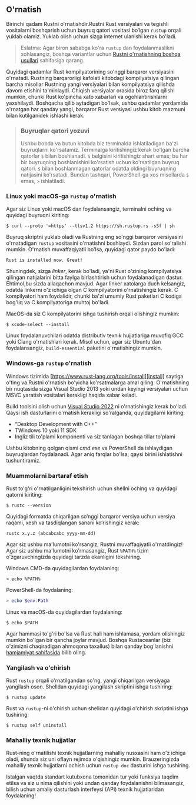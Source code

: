 ## O'rnatish

Birinchi qadam Rustni o'rnatishdir.Rustni Rust versiyalari va tegishli vositalarni boshqarish uchun buyruq qatori vositasi bo‘lgan `rustup` orqali yuklab olamiz. Yuklab olish uchun sizga internet ulanishi kerak bo'ladi.

> Eslatma: Agar biron sababga ko'ra `rustup` dan foydalanmaslikni xohlasangiz, boshqa variantlar uchun
> [Rustni o'rnatishning boshqa usullari][otherinstall] sahifasiga qarang.

Quyidagi qadamlar Rust kompilyatorining so'nggi barqaror versiyasini o'rnatadi.
Rustning barqarorligi kafolati kitobdagi kompilyatsiya qilingan barcha misollar Rustning yangi versiyalari bilan kompilyatsiya qilishda davom etishini ta'minlaydi. Chiqish versiyalar orasida biroz farq qilishi mumkin, chunki Rust ko'pincha xato xabarlari va ogohlantirishlarni yaxshilaydi. Boshqacha qilib aytadigan bo'lsak, ushbu qadamlar yordamida o'rnatgan har qanday yangi, barqaror Rust versiyasi ushbu kitob mazmuni bilan kutilganidek ishlashi kerak.

> ### Buyruqlar qatori yozuvi
>
> Ushbu bobda va butun kitobda biz terminalda ishlatiladigan ba'zi buyruqlarni ko'rsatamiz.
> Terminalga kiritishingiz kerak bo'lgan barcha qatorlar `$` bilan boshlanadi.
> `$` belgisini kiritishingiz shart emas; bu har bir buyruqning boshlanishini ko'rsatish
> uchun ko'rsatilgan buyruq qatori. `$` bilan boshlanmagan qatorlar odatda oldingi buyruqning
> natijasini ko'rsatadi. Bundan tashqari, PowerShell-ga xos misollarda `$` emas, `>` ishlatiladi.

### Linux yoki macOS-ga  `rustup` o'rnatish

Agar siz Linux yoki macOS dan foydalansangiz, terminalni oching va quyidagi buyruqni kiriting:

```console
$ curl --proto '=https' --tlsv1.2 https://sh.rustup.rs -sSf | sh
```

Buyruq skriptni yuklab oladi va Rustning eng so'nggi barqaror versiyasini o'rnatadigan `rustup` vositasini o'rnatishni boshlaydi. Sizdan parol so'ralishi mumkin. O'rnatish muvaffaqiyatli bo'lsa, quyidagi qator paydo bo'ladi:

```text
Rust is installed now. Great!
```

Shuningdek, sizga  *linker*, kerak bo'ladi, ya'ni Rust o'zining kompilyatsiya qilingan natijalarini bitta faylga birlashtirish uchun foydalanadigan dastur. Ehtimol,bu sizda allaqachon mavjud. Agar linker xatolarga duch kelsangiz, odatda linkerni o'z ichiga olgan C kompilyatorini o'rnatishingiz kerak. C kompilyatori ham foydalidir, chunki ba'zi umumiy Rust paketlari C kodiga bog'liq va C kompilyatoriga muhtoj bo'ladi.

MacOS-da siz C kompilyatorini ishga tushirish orqali olishingiz mumkin:

```console
$ xcode-select --install
```

Linux foydalanuvchilari odatda distributiv texnik hujjatlariga muvofiq GCC yoki Clang o'rnatishlari kerak. Misol uchun, agar siz Ubuntu'dan foydalansangiz, `build-essential` paketini o'rnatishingiz mumkin.

### Windows-ga `rustup` o'rnatish

Windows tizimida [https://www.rust-lang.org/tools/install][install] saytiga o'ting va Rustni o'rnatish bo'yicha ko'rsatmalarga amal qiling. O'rnatishning bir nuqtasida sizga Visual Studio 2013 yoki undan keyingi versiyalari uchun MSVC yaratish vositalari kerakligi haqida xabar keladi.

Build toolsini olish uchun [Visual Studio 2022][visualstudio] ni o'rnatishingiz kerak bo'ladi. Qaysi ish dasturlarini o'rnatish kerakligi so'ralganda, quyidagilarni  kiriting:

* “Desktop Development with C++”
* TWindows 10 yoki 11 SDK
* Ingliz tili to'plami komponenti va siz tanlagan boshqa tillar to'plami

Ushbu kitobning qolgan qismi *cmd.exe* va PowerShell da ishlaydigan buyruqlardan foydalanadi.
Agar aniq farqlar bo'lsa, qaysi birini ishlatishni tushuntiramiz.

### Muammolarni bartaraf etish

Rust to'g'ri o'rnatilganligini tekshirish uchun shellni oching va quyidagi qatorni kiriting:

```console
$ rustc --version
```

Quyidagi formatda chiqarilgan so‘nggi barqaror versiya uchun versiya raqami, xesh va tasdiqlangan sanani ko‘rishingiz kerak:

```text
rustc x.y.z (abcabcabc yyyy-mm-dd)
```

Agar siz ushbu ma'lumotni ko'rsangiz, Rustni muvaffaqiyatli o'rnatdingiz! Agar siz ushbu ma'lumotni ko'rmasangiz, Rust `%PATH%` tizim o'zgaruvchingizda quyidagi tarzda ekanligini tekshiring.

Windows CMD-da quyidagilardan foydalaning:

```console
> echo %PATH%
```

PowerShell-da foydalaning:

```powershell
> echo $env:Path
```

Linux va macOS-da quyidagilardan foydalaning:

```console
$ echo $PATH
```

Agar hammasi to'g'ri bo'lsa va Rust hali ham ishlamasa, yordam olishingiz mumkin bo'lgan bir qancha joylar mavjud. Boshqa Rustaceanlar (biz o'zimizni chaqiradigan ahmoqona taxallus) bilan qanday bog'lanishni [hamjamiyat sahifasida][community] bilib oling.

### Yangilash va o'chirish

Rust `rustup` orqali o'rnatilgandan so'ng, yangi chiqarilgan versiyaga yangilash oson. Shelldan quyidagi yangilash skriptini ishga tushiring:

```console
$ rustup update
```

Rust va  `rustup`-ni o'chirish uchun shelldan quyidagi o'chirish skriptini ishga tushiring:

```console
$ rustup self uninstall
```

### Mahalliy texnik hujjatlar

Rust-ning o'rnatilishi texnik hujjatlarning mahalliy nusxasini ham o'z ichiga oladi, shunda siz uni oflayn rejimda o'qishingiz mumkin. Brauzeringizda mahalliy texnik hujjatlarni ochish uchun `rustup doc` dasturini ishga tushiring.

Istalgan vaqtda standart kutubxona tomonidan tur yoki funksiya taqdim etilsa va siz u nima qilishini yoki undan qanday foydalanishni bilmasangiz, bilish uchun amaliy dasturlash interfeysi (API) texnik hujjatlaridan foydalaning!

[otherinstall]: https://forge.rust-lang.org/infra/other-installation-methods.html
[install]: https://www.rust-lang.org/tools/install
[visualstudio]: https://visualstudio.microsoft.com/downloads/
[community]: https://www.rust-lang.org/community
